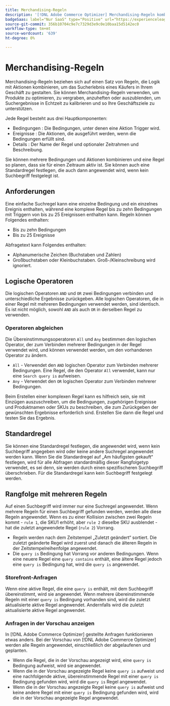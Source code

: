 ```yaml
---
title: Merchandising-Regeln
description: '[!DNL Adobe Commerce Optimizer] Merchandising-Regeln kombinieren Logik mit Aktionen, um das Einkaufserlebnis zu gestalten.'
badgeSaas: label="Nur SaaS" type="Positive" url="https://experienceleague.adobe.com/en/docs/commerce/user-guides/product-solutions" tooltip="Gilt nur für Adobe Commerce as a Cloud Service- und Adobe Commerce Optimizer-Projekte (von Adobe verwaltete SaaS-Infrastruktur)."
source-git-commit: 356b10704c9e7c7329d3e9c0e10baa15d5142ec0
workflow-type: tm+mt
source-wordcount: '639'
ht-degree: 0%

---
```


# Merchandising-Regeln

Merchandising-Regeln beziehen sich auf einen Satz von Regeln, die Logik mit Aktionen kombinieren, um das Sucherlebnis eines Käufers in Ihrem Geschäft zu gestalten. Sie können Merchandising-Regeln verwenden, um Produkte zu optimieren, zu vergraben, anzuheften oder auszublenden, um Suchergebnisse in Echtzeit zu kalibrieren und so Ihre Geschäftsziele zu unterstützen.

Jede Regel besteht aus drei Hauptkomponenten:

- Bedingungen : Die Bedingungen, unter denen eine Aktion Trigger wird.
- Ereignisse : Die Aktionen, die ausgeführt werden, wenn die Bedingungen erfüllt sind.
- Details : Der Name der Regel und optionaler Zeitrahmen und Beschreibung.

Sie können mehrere Bedingungen und Aktionen kombinieren und eine Regel so planen, dass sie für einen Zeitraum aktiv ist. Sie können auch eine Standardregel festlegen, die auch dann angewendet wird, wenn kein Suchbegriff festgelegt ist.

## Anforderungen

Eine einfache Suchregel kann eine einzelne Bedingung und ein einzelnes Ereignis enthalten, während eine komplexe Regel bis zu zehn Bedingungen mit Triggern von bis zu 25 Ereignissen enthalten kann.
Regeln können Folgendes enthalten:

- Bis zu zehn Bedingungen
- Bis zu 25 Ereignisse

Abfragetext kann Folgendes enthalten:

- Alphanumerische Zeichen (Buchstaben und Zahlen)
- Großbuchstaben oder Kleinbuchstaben. Groß-/Kleinschreibung wird ignoriert.

## Logische Operatoren

Die logischen Operatoren `AND` und `OR` zwei Bedingungen verbinden und unterschiedliche Ergebnisse zurückgeben. Alle logischen Operatoren, die in einer Regel mit mehreren Bedingungen verwendet werden, sind identisch. Es ist nicht möglich, sowohl `AND` als auch `OR` in derselben Regel zu verwenden.

### Operatoren abgleichen

Die Übereinstimmungsoperatoren `All` und `Any` bestimmen den logischen Operator, der zum Verbinden mehrerer Bedingungen in der Regel verwendet wird, und können verwendet werden, um den vorhandenen Operator zu ändern.

- `All` - Verwendet den `AND` logischen Operator zum Verbinden mehrerer Bedingungen. Eine Regel, die den Operator `All` verwendet, kann nur eine `Search query is` aufweisen.
- `Any` - Verwendet den `OR` logischen Operator zum Verbinden mehrerer Bedingungen.

Beim Erstellen einer komplexen Regel kann es hilfreich sein, sie mit Einzügen auszuschreiben, um die Bedingungen, zugehörigen Ereignisse und Produktnamen oder SKUs zu beschreiben, die zum Zurückgeben der gewünschten Ergebnisse erforderlich sind. Erstellen Sie dann die Regel und testen Sie das Ergebnis.

## Standardregel

Sie können eine Standardregel festlegen, die angewendet wird, wenn kein Suchbegriff angegeben wird oder keine andere Suchregel angewendet werden kann. Wenn Sie die Standardregel auf „Am häufigsten gekauft“ festlegen, wird für alle Abfragen standardmäßig dieser Rangfolgetyp verwendet, es sei denn, sie werden durch einen spezifischeren Suchbegriff überschrieben. Für die Standardregel kann kein Suchbegriff festgelegt werden.

## Rangfolge mit mehreren Regeln

Auf einen Suchbegriff wird immer nur eine Suchregel angewendet.
Wenn mehrere Regeln für einen Suchbegriff gefunden werden, werden alle diese Regeln angewendet. Wenn es zu einer Kollision zwischen zwei Regeln kommt - `rule 1`, die SKU1 erhöht, aber `rule 2` dieselbe SKU ausblendet - hat die zuletzt angewendete Regel (`rule 2`) Vorrang.

- Regeln werden nach dem Zeitstempel „Zuletzt geändert“ sortiert. Die zuletzt geänderte Regel wird zuerst und danach die älteren Regeln in der Zeitstempelreihenfolge angewendet.
- Die `query is` Bedingung hat Vorrang vor anderen Bedingungen. Wenn eine neuere Regel eine `query contains` enthält, eine ältere Regel jedoch eine `query is` Bedingung hat, wird die `query is` angewendet.

### Storefront-Anfragen

Wenn eine aktive Regel, die eine `query is` enthält, mit dem Suchbegriff übereinstimmt, wird sie angewendet. Wenn mehrere übereinstimmende Regeln mit einer `query is` Bedingung vorhanden sind, wird die zuletzt aktualisierte aktive Regel angewendet.
Andernfalls wird die zuletzt aktualisierte aktive Regel angewendet.

### Anfragen in der Vorschau anzeigen

In [!DNL Adobe Commerce Optimizer] gestellte Anfragen funktionieren etwas anders. Bei der Vorschau von [!DNL Adobe Commerce Optimizer] werden alle Regeln angewendet, einschließlich der abgelaufenen und geplanten.

- Wenn die Regel, die in der Vorschau angezeigt wird, eine `query is` Bedingung aufweist, wird sie angewendet.
- Wenn die in der Vorschau angezeigte Regel keine `query is` aufweist und eine nachfolgende aktive, übereinstimmende Regel mit einer `query is` Bedingung gefunden wird, wird die `query is` Regel angewendet.
- Wenn die in der Vorschau angezeigte Regel keine `query is` aufweist und keine andere Regel mit einer `query is` Bedingung gefunden wird, wird die in der Vorschau angezeigte Regel angewendet.
